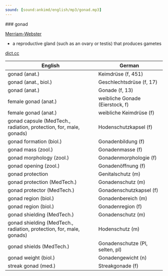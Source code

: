 ```yaml
---
sound: [sound:ankimd/english/mp3/gonad.mp3]
---
```


\### gonad

[Merriam-Webster](https://www.merriam-webster.com/dictionary/gonad)

- a reproductive gland (such as an ovary or testis) that produces gametes

[dict.cc](https://www.dict.cc/gonad)

| English        | German       |
| -------------- | ------------ |
| gonad (anat.) | Keimdrüse (f, 451) |
| gonad (anat., biol.) | Geschlechtsdrüse (f, 17) |
| gonad (anat.) | Gonade (f, 13) |
| female gonad (anat.) | weibliche Gonade (Eierstock, f) |
| female gonad (anat.) | weibliche Keimdrüse (f) |
| gonad capsule (MedTech., radiation, protection, for, male, gonads) | Hodenschutzkapsel (f) |
| gonad formation (biol.) | Gonadenbildung (f) |
| gonad mass (zool.) | Gonadenmasse (f) |
| gonad morphology (zool.) | Gonadenmorphologie (f) |
| gonad opening (zool.) | Gonadenöffnung (f) |
| gonad protection | Genitalschutz (m) |
| gonad protection (MedTech.) | Gonadenschutz (m) |
| gonad protector (MedTech.) | Gonadenschutzkapsel (f) |
| gonad region (biol.) | Gonadenbereich (m) |
| gonad region (biol.) | Gonadenregion (f) |
| gonad shielding (MedTech.) | Gonadenschutz (m) |
| gonad shielding (MedTech., radiation, protection, for, male, gonads) | Hodenschutz (m) |
| gonad shields (MedTech.) | Gonadenschutze (Pl, selten, pl) |
| gonad weight (biol.) | Gonadengewicht (n) |
| streak gonad (med.) | Streakgonade (f) |
